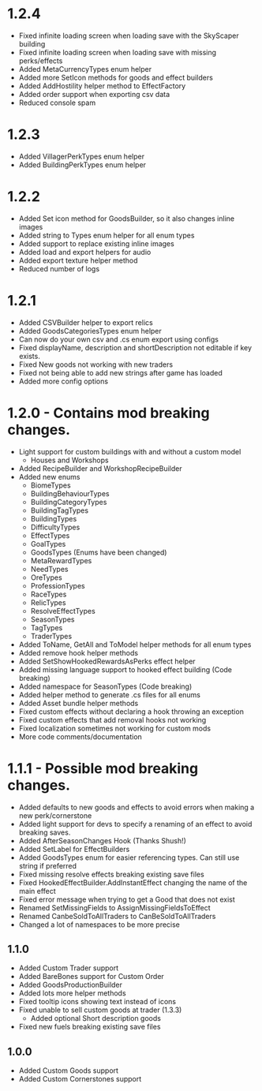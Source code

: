# 1.2.4
- Fixed infinite loading screen when loading save with the SkyScaper building
- Fixed infinite loading screen when loading save with missing perks/effects
- Added MetaCurrencyTypes enum helper
- Added more SetIcon methods for goods and effect builders
- Added AddHostility helper method to EffectFactory
- Added order support when exporting csv data
- Reduced console spam

# 1.2.3
- Added VillagerPerkTypes enum helper
- Added BuildingPerkTypes enum helper

# 1.2.2
- Added Set icon method for GoodsBuilder, so it also changes inline images
- Added string to Types enum helper for all enum types
- Added support to replace existing inline images
- Added load and export helpers for audio
- Added export texture helper method
- Reduced number of logs

# 1.2.1
- Added CSVBuilder helper to export relics
- Added GoodsCategoriesTypes enum helper
- Can now do your own csv and .cs enum export using configs
- Fixed displayName, description and shortDescription not editable if key exists.
- Fixed New goods not working with new traders
- Fixed not being able to add new strings after game has loaded
- Added more config options

# 1.2.0 - Contains mod breaking changes.
- Light support for custom buildings with and without a custom model
  - Houses and Workshops
- Added RecipeBuilder and WorkshopRecipeBuilder
- Added new enums
  - BiomeTypes
  - BuildingBehaviourTypes
  - BuildingCategoryTypes
  - BuildingTagTypes
  - BuildingTypes
  - DifficultyTypes
  - EffectTypes
  - GoalTypes
  - GoodsTypes (Enums have been changed)
  - MetaRewardTypes
  - NeedTypes
  - OreTypes
  - ProfessionTypes
  - RaceTypes
  - RelicTypes
  - ResolveEffectTypes
  - SeasonTypes
  - TagTypes
  - TraderTypes
- Added ToName, GetAll and ToModel helper methods for all enum types
- Added remove hook helper methods
- Added SetShowHookedRewardsAsPerks effect helper
- Added missing language support to hooked effect building (Code breaking)
- Added namespace for SeasonTypes (Code breaking)
- Added helper method to generate .cs files for all enums 
- Added Asset bundle helper methods
- Fixed custom effects without declaring a hook throwing an exception
- Fixed custom effects that add removal hooks not working
- Fixed localization sometimes not working for custom mods
- More code comments/documentation

# 1.1.1 - Possible mod breaking changes.
- Added defaults to new goods and effects to avoid errors when making a new perk/cornerstone
- Added light support for devs to specify a renaming of an effect to avoid breaking saves.
- Added AfterSeasonChanges Hook (Thanks Shush!)
- Added SetLabel for EffectBuilders
- Added GoodsTypes enum for easier referencing types. Can still use string if preferred
- Fixed missing resolve effects breaking existing save files
- Fixed HookedEffectBuilder.AddInstantEffect changing the name of the main effect
- Fixed error message when trying to get a Good that does not exist
- Renamed SetMissingFields to AssignMissingFieldsToEffect
- Renamed CanbeSoldToAllTraders to CanBeSoldToAllTraders
- Changed a lot of namespaces to be more precise

## 1.1.0
- Added Custom Trader support
- Added BareBones support for Custom Order
- Added GoodsProductionBuilder
- Added lots more helper methods
- Fixed tooltip icons showing text instead of icons
- Fixed unable to sell custom goods at trader (1.3.3)
  - Added optional Short description goods
- Fixed new fuels breaking existing save files

## 1.0.0
- Added Custom Goods support
- Added Custom Cornerstones support